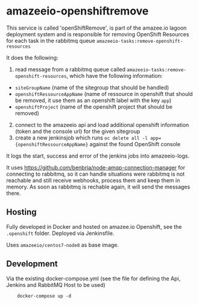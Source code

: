# amazeeio-openshiftremove

This service is called 'openShiftRemove', is part of the amazee.io lagoon deployment system and is responsible for removing OpenShift Resources for each task in the rabbitmq queue `amazeeio-tasks:remove-openshift-resources`

It does the following:
1. read message from a rabbitmq queue called `amazeeio-tasks:remove-openshift-resources`, which have the following information:

- `siteGroupName` (name of the sitegroup that should be handled)
- `openshiftRessourceAppName` (name of ressource in openshift that should be removed, it use them as an openshift label with the key `app`)
- `openshiftProject` (name of the openshift project that should be removed)

2. connect to the amazeeio api and load additional openshift information (token and the console url) for the given sitegroup
3. create a new jenkinsjob which runs `oc delete all -l app={openshiftRessourceAppName}` against the found OpenShift console

It logs the start, success and error of the jenkins jobs into amazeeio-logs.

It uses https://github.com/benbria/node-amqp-connection-manager for connecting to rabbitmq, so it can handle situations were rabbitmq is not reachable and still receive webhooks, process them and keep them in memory. As soon as rabbitmq is rechable again, it will send the messages there.

## Hosting

Fully developed in Docker and hosted on amazee.io Openshift, see the `.openshift` folder. Deployed via Jenkinsfile.

Uses `amazeeio/centos7-node8` as base image.

## Development

Via the existing docker-compose.yml (see the file for defining the Api, Jenkins and RabbitMQ Host to be used)

        docker-compose up -d
